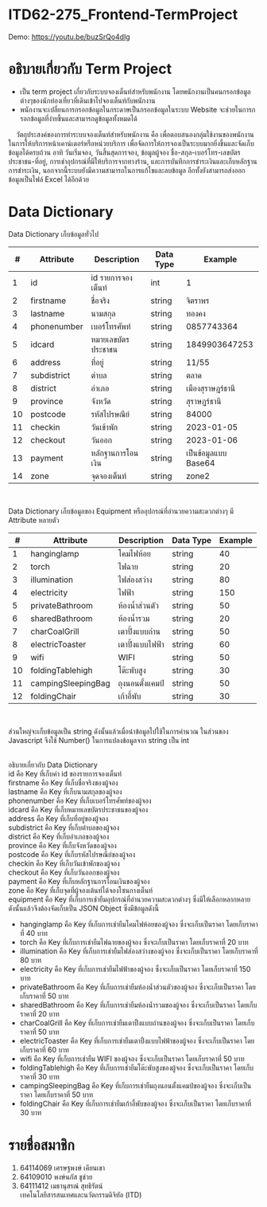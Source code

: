 # ITD62-275_Frontend-TermProject
Demo: https://youtu.be/buzSrQo4dlg
# อธิบายเกี่ยวกับ Term Project
- เป็น term project เกี่ยวกับระบบจองเต็นท์สำหรับพนักงาน โดยพนักงานเป็นคนกรอกข้อมูลต่างๆของนักท่องเที่ยวที่เดินเข้าไปจองเต็นท์กับพนักงาน
- พนักงานจะเปลี่ยนการกรอกข้อมูลในกระดาษเป็นกรอกข้อมูลในระบบ Website จะช่วยในการกรอกข้อมูลที่ง่ายขึ้นและสามารถดูข้อมูลทั้งหมดได้

&nbsp;&nbsp;&nbsp;&nbsp;วัตถุประสงค์ของการทำระบบจองเต็นท์สำหรับพนักงาน คือ เพื่อตอบสนองกลุ่มใช้งานของพนักงานในการให้บริการหน้าเคาน์เตอร์หรือหน่วยบริการ เพื่อจัดการให้การจองเป็นระบบมากยิ่งขึ้นและจัดเก็บข้อมูลได้ครบถ้วน อาทิ วันเริ่มจอง, วันสิ้นสุดการจอง, ข้อมูลผู้จอง ชื่อ-สกุล-เบอร์โทร-เลขบัตรประชาชน-ที่อยู่, การเช่าอุปกรณ์ที่มีให้บริการจากทางร้าน, และการบันทึกการชำระเงินและเก็บหลักฐานการชำระเงิน, นอกจากนี้ระบบยังมีความสามารถในการแก้ไขและลบข้อมูล อีกทั้งยังสามารถส่งออกข้อมูลเป็นไฟล์ Excel ได้อีกด้วย
# Data Dictionary
Data Dictionary เก็บข้อมูลทั่วไป<br>
<table class="tg">
<thead>
  <tr>
    <th class="tg-0lax">#</th>
    <th class="tg-0pky">Attribute</th>
    <th class="tg-0lax">Description</th>
    <th class="tg-0lax">Data Type</th>
    <th class="tg-0lax">Example</th>
  </tr>
</thead>
<tbody>
  <tr>
    <td class="tg-0lax">1</td>
    <td class="tg-0lax">id</td>
    <td class="tg-0lax">id รายการจองเต็นท์</td>
    <td class="tg-0lax">int</td>
    <td class="tg-0lax">1</td>
  </tr>
  <tr>
    <td class="tg-0lax">2</td>
    <td class="tg-0lax">firstname</td>
    <td class="tg-0lax">ชื่อจริง</td>
    <td class="tg-0lax">string</td>
    <td class="tg-0lax">จิตราพร</td>
  </tr>
  <tr>
    <td class="tg-0lax">3</td>
    <td class="tg-0lax">lastname</td>
    <td class="tg-0lax">นามสกุล</td>
    <td class="tg-0lax">string</td>
    <td class="tg-0lax">ทองคง</td>
  </tr>
  <tr>
    <td class="tg-0lax">4</td>
    <td class="tg-0lax">phonenumber</td>
    <td class="tg-0lax">เบอร์โทรศัพท์</td>
    <td class="tg-0lax">string</td>
    <td class="tg-0lax">0857743364</td>
  </tr>
  <tr>
    <td class="tg-0lax">5</td>
    <td class="tg-0lax">idcard</td>
    <td class="tg-0lax">หมายเลขบัตรประชาชน</td>
    <td class="tg-0lax">string</td>
    <td class="tg-0lax">1849903647253</td>
  </tr>
  <tr>
    <td class="tg-0lax">6</td>
    <td class="tg-0lax">address</td>
    <td class="tg-0lax">ที่อยู่</td>
    <td class="tg-0lax">string</td>
    <td class="tg-0lax">11/55</td>
  </tr>
  <tr>
    <td class="tg-0lax">7</td>
    <td class="tg-0lax">subdistrict</td>
    <td class="tg-0lax">ตำบล</td>
    <td class="tg-0lax">string</td>
    <td class="tg-0lax">ตลาด</td>
  </tr>
  <tr>
    <td class="tg-0lax">8</td>
    <td class="tg-0lax">district</td>
    <td class="tg-0lax">อำเภอ</td>
    <td class="tg-0lax">string</td>
    <td class="tg-0lax">เมืองสุราษฎร์ธานี</td>
  </tr>
  <tr>
    <td class="tg-0lax">9</td>
    <td class="tg-0lax">province</td>
    <td class="tg-0lax">จังหวัด</td>
    <td class="tg-0lax">string</td>
    <td class="tg-0lax">สุราษฎร์ธานี</td>
  </tr>
  <tr>
    <td class="tg-0lax">10</td>
    <td class="tg-0lax">postcode</td>
    <td class="tg-0lax">รหัสไปรษณีย์</td>
    <td class="tg-0lax">string</td>
    <td class="tg-0lax">84000</td>
  </tr>
  <tr>
    <td class="tg-0lax">11</td>
    <td class="tg-0lax">checkin</td>
    <td class="tg-0lax">วันเข้าพัก</td>
    <td class="tg-0lax">string</td>
    <td class="tg-0lax">2023-01-05</td>
  </tr>
  <tr>
    <td class="tg-0lax">12</td>
    <td class="tg-0lax">checkout</td>
    <td class="tg-0lax">วันออก</td>
    <td class="tg-0lax">string</td>
    <td class="tg-0lax">2023-01-06</td>
  </tr>
  <tr>
    <td class="tg-0lax">13</td>
    <td class="tg-0lax">payment</td>
    <td class="tg-0lax">หลักฐานการโอนเงิน</td>
    <td class="tg-0lax">string</td>
    <td class="tg-0lax">เป็นข้อมูลแบบ Base64</td>
  </tr>
  <tr>
    <td class="tg-0lax">14</td>
    <td class="tg-0lax">zone</td>
    <td class="tg-0lax">จุดจองเต็นท์</td>
    <td class="tg-0lax">string</td>
    <td class="tg-0lax">zone2</td>
  </tr>
</tbody>
</table><br>

Data Dictionary เก็บข้อมูลของ Equipment หรืออุปกรณ์ที่อำนวยความสะดวกต่างๆ มี Attribute หลายตัว<br>
<table class="tg">
<thead>
  <tr>
    <th class="tg-0pky">#</th>
    <th class="tg-0pky">Attribute</th>
    <th class="tg-0pky">Description</th>
    <th class="tg-0pky">Data Type</th>
    <th class="tg-0pky">Example</th>
  </tr>
</thead>
<tbody>
  <tr>
    <td class="tg-0pky">1</td>
    <td class="tg-0pky">hanginglamp</td>
    <td class="tg-0pky">โคมไฟห้อย</td>
    <td class="tg-0pky">string</td>
    <td class="tg-0pky">40</td>
  </tr>
  <tr>
    <td class="tg-0pky">2</td>
    <td class="tg-0pky">torch</td>
    <td class="tg-0pky">ไฟฉาย</td>
    <td class="tg-0pky">string</td>
    <td class="tg-0pky">20</td>
  </tr>
  <tr>
    <td class="tg-0pky">3</td>
    <td class="tg-0pky">illumination</td>
    <td class="tg-0pky">ไฟส่องสว่าง</td>
    <td class="tg-0pky">string</td>
    <td class="tg-0pky">80</td>
  </tr>
  <tr>
    <td class="tg-0pky">4</td>
    <td class="tg-0pky">electricity</td>
    <td class="tg-0pky">ไฟฟ้า</td>
    <td class="tg-0pky">string</td>
    <td class="tg-0pky">150</td>
  </tr>
  <tr>
    <td class="tg-0pky">5</td>
    <td class="tg-0pky">privateBathroom</td>
    <td class="tg-0pky">ห้องน้ำส่วนตัว</td>
    <td class="tg-0pky">string</td>
    <td class="tg-0pky">50</td>
  </tr>
  <tr>
    <td class="tg-0pky">6</td>
    <td class="tg-0pky">sharedBathroom</td>
    <td class="tg-0pky">ห้องน้ำรวม</td>
    <td class="tg-0pky">string</td>
    <td class="tg-0pky">20</td>
  </tr>
  <tr>
    <td class="tg-0pky">7</td>
    <td class="tg-0pky">charCoalGrill</td>
    <td class="tg-0pky">เตาปิ้งแบบถ่าน</td>
    <td class="tg-0pky">string</td>
    <td class="tg-0pky">50</td>
  </tr>
  <tr>
    <td class="tg-0pky">8</td>
    <td class="tg-0pky">electricToaster</td>
    <td class="tg-0pky">เตาปิ้งแบบไฟฟ้า</td>
    <td class="tg-0pky">string</td>
    <td class="tg-0pky">60</td>
  </tr>
  <tr>
    <td class="tg-0pky">9</td>
    <td class="tg-0pky">wifi</td>
    <td class="tg-0pky">WIFI</td>
    <td class="tg-0pky">string</td>
    <td class="tg-0pky">50</td>
  </tr>
  <tr>
    <td class="tg-0pky">10</td>
    <td class="tg-0pky">foldingTablehigh</td>
    <td class="tg-0pky">โต๊ะพับสูง</td>
    <td class="tg-0pky">string</td>
    <td class="tg-0pky">30</td>
  </tr>
  <tr>
    <td class="tg-0pky">11</td>
    <td class="tg-0pky">campingSleepingBag</td>
    <td class="tg-0pky">ถุงนอนตั้งแคมป์</td>
    <td class="tg-0pky">string</td>
    <td class="tg-0pky">50</td>
  </tr>
  <tr>
    <td class="tg-0pky">12</td>
    <td class="tg-0pky">foldingChair</td>
    <td class="tg-0pky">เก้าอี้พับ</td>
    <td class="tg-0pky">string</td>
    <td class="tg-0pky">30</td>
  </tr>
</tbody>
</table><br>

ส่วนใหญ่จะเก็บข้อมูลเป็น string ดังนั้นแล้วเมื่อนำข้อมูลไปใช้ในการคำนวณ ในส่วนของ Javascript จึงใช้ Number() ในการแปลงข้อมูลจาก string เป็น int<br><br>

อธิบายเกี่ยวกับ Data Dictionary<br>
id คือ Key ที่เก็บค่า id ของรายการจองเต็นท์<br>
firstname คือ Key ที่เก็บชื่อจริงของผู้จอง<br>
lastname คือ Key ที่เก็บนามสกุลของผู้จอง<br>
phonenumber คือ Key ที่เก็บเบอร์โทรศัพท์ของผู้จอง<br>
idcard คือ Key ที่เก็บหมายเลขบัตรประชาชนของผู้จอง<br>
address คือ Key ที่เก็บที่อยู่ของผู้จอง<br>
subdistrict คือ Key ที่เก็บตำบลของผู้จอง<br>
district คือ Key ที่เก็บอำเภอของผู้จอง<br>
province คือ Key ที่เก็บจังหวัดของผู้จอง<br>
postcode คือ Key ที่เก็บรหัสไปรษณีย์ของผู้จอง<br>
checkin คือ Key ที่เก็บวันเข้าพักของผู้จอง<br>
checkout คือ Key ที่เก็บวันออกของผู้จอง<br>
payment คือ Key ที่เก็บหลักฐานการโอนเงินของผู้จอง<br>
zone คือ Key ที่เก็บจุดที่ผู้จองเต้นท์ได้จองโซนกางเต็นท์<br>
equipment คือ Key ที่เก็บการเช่ายืมอุปกรณ์ที่อำนวยความสะดวกต่างๆ ซึ่งมีให้เลือกหลากหลาย ดังนั้นแล้วจึงต้องจัดเก็บเป็น JSON Object ซึ่งมีข้อมูลดังนี้
- hanginglamp คือ Key ที่เก็บการเช่ายืมโคมไฟห้อยของผู้จอง ซึ่งจะเก็บเป็นราคา โดยเก็บราคาที่ 40 บาท<br>
- torch คือ Key ที่เก็บการเช่ายืมไฟฉายของผู้จอง ซึ่งจะเก็บเป็นราคา โดยเก็บราคาที่ 20 บาท<br>
- illumination คือ Key ที่เก็บการเช่ายืมไฟส่องสว่างของผู้จอง ซึ่งจะเก็บเป็นราคา โดยเก็บราคาที่ 80 บาท<br>
- electricity คือ Key ที่เก็บการเช่ายืมไฟฟ้าของผู้จอง ซึ่งจะเก็บเป็นราคา โดยเก็บราคาที่ 150 บาท<br>
- privateBathroom คือ Key ที่เก็บการเช่ายืมห้องน้ำส่วนตัวของผู้จอง ซึ่งจะเก็บเป็นราคา โดยเก็บราคาที่ 50 บาท<br>
- sharedBathroom คือ Key ที่เก็บการเช่ายืมห้องน้ำรวมของผู้จอง ซึ่งจะเก็บเป็นราคา โดยเก็บราคาที่ 20 บาท<br>
- charCoalGrill คือ Key ที่เก็บการเช่ายืมเตาปิ้งแบบถ่านของผู้จอง ซึ่งจะเก็บเป็นราคา โดยเก็บราคาที่ 50 บาท<br>
- electricToaster คือ Key ที่เก็บการเช่ายืมเตาปิ้งแบบไฟฟ้าของผู้จอง ซึ่งจะเก็บเป็นราคา โดยเก็บราคาที่ 60 บาท<br>
- wifi คือ Key ที่เก็บการเช่ายืม WIFI ของผู้จอง ซึ่งจะเก็บเป็นราคา โดยเก็บราคาที่ 50 บาท<br>
- foldingTablehigh คือ Key ที่เก็บการเช่ายืมโต๊ะพับสูงของผู้จอง ซึ่งจะเก็บเป็นราคา โดยเก็บราคาที่ 30 บาท<br>
- campingSleepingBag คือ Key ที่เก็บการเช่ายืมถุงนอนตั้งแคมป์ของผู้จอง ซึ่งจะเก็บเป็นราคา โดยเก็บราคาที่ 50 บาท<br>
- foldingChair คือ Key ที่เก็บการเช่ายืมเก้าอี้พับของผู้จอง ซึ่งจะเก็บเป็นราคา โดยเก็บราคาที่ 30 บาท<br>
# รายชื่อสมาชิก<br>
1. 64114069 เศรษฐพงษ์ เคียนเขา<br>
2. 64109010 พงษ์นภัส ชูช่วย<br>
3. 64111412 เมธานุสรณ์ สุทธิรัตน์<br>
เทคโนโลยีสารสนเทศและนวัตกรรมดิจิทัล (ITD)
